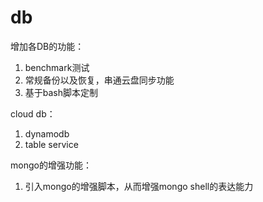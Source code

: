 # db

增加各DB的功能：

1. benchmark测试
2. 常规备份以及恢复，串通云盘同步功能
3. 基于bash脚本定制

cloud db：

1. dynamodb
2. table service

mongo的增强功能：

1. 引入mongo的增强脚本，从而增强mongo shell的表达能力

